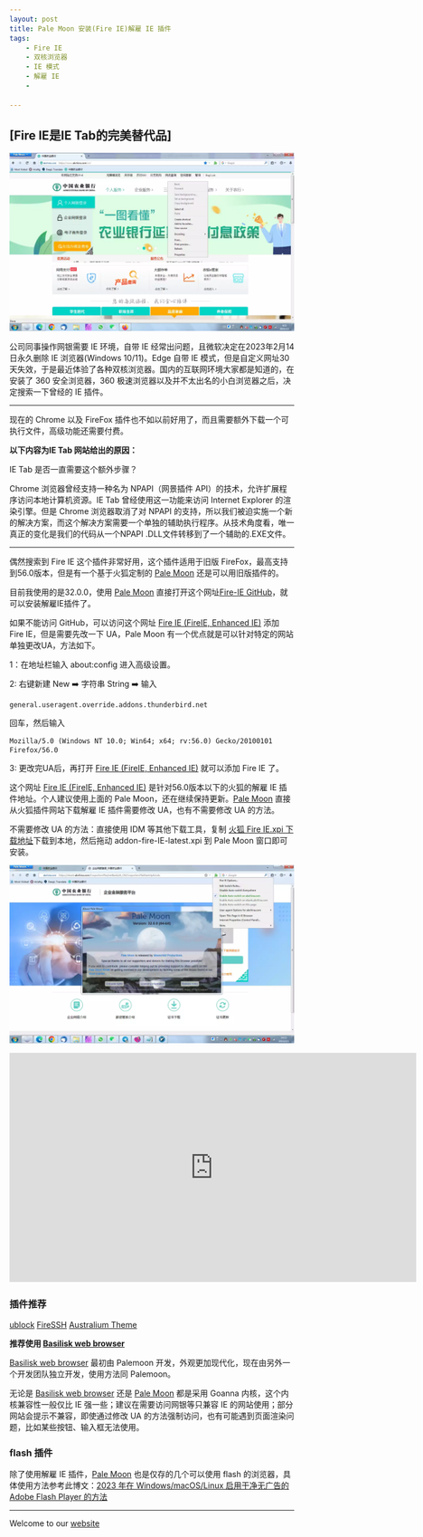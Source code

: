```yaml
---
layout: post
title: Pale Moon 安装(Fire IE)解雇 IE 插件
tags:
    - Fire IE
    - 双核浏览器
    - IE 模式
    - 解雇 IE
    - 

---
```

## [Fire IE是IE Tab的完美替代品]
![Pale Moon IE Menu](https://raw.githubusercontent.com/huijingfei/huijingfei.github.io/master/images/IE%20menu.webp)

公司同事操作网银需要 IE 环境，自带 IE 经常出问题，且微软决定在2023年2月14日永久删除 IE 浏览器(Windows 10/11)。Edge 自带 IE 模式，但是自定义网址30天失效，于是最近体验了各种双核浏览器。国内的互联网环境大家都是知道的，在安装了 360 安全浏览器，360 极速浏览器以及并不太出名的小白浏览器之后，决定搜索一下曾经的 IE 插件。

------------------------------------------------------

现在的 Chrome 以及 FireFox 插件也不如以前好用了，而且需要额外下载一个可执行文件，高级功能还需要付费。

**以下内容为IE Tab 网站给出的原因：**

IE Tab 是否一直需要这个额外步骤？

Chrome 浏览器曾经支持一种名为 NPAPI（网景插件 API）的技术，允许扩展程序访问本地计算机资源。IE Tab 曾经使用这一功能来访问 Internet Explorer 的渲染引擎。但是 Chrome 浏览器取消了对 NPAPI 的支持，所以我们被迫实施一个新的解决方案，而这个解决方案需要一个单独的辅助执行程序。从技术角度看，唯一真正的变化是我们的代码从一个NPAPI .DLL文件转移到了一个辅助的.EXE文件。

------------------------------------------------------

偶然搜索到 Fire IE 这个插件非常好用，这个插件适用于旧版 FireFox，最高支持到56.0版本，但是有一个基于火狐定制的 [Pale Moon](https://www.palemoon.org/) 还是可以用旧版插件的。

目前我使用的是32.0.0，使用 [Pale Moon](https://www.palemoon.org/) 直接打开这个网址[Fire-IE GitHub](https://github.com/yxl/Fire-IE/releases/download/0.4.6.2/fireie-0.4.6.2-unified.xpi)，就可以安装解雇IE插件了。

如果不能访问 GitHub，可以访问这个网址 [Fire IE (FireIE, Enhanced IE)](https://addons.thunderbird.net/en-us/firefox/addon/fire-ie/?src=search) 添加 Fire IE，但是需要先改一下 UA，Pale Moon 有一个优点就是可以针对特定的网站单独更改UA，方法如下。

1：在地址栏输入 about:config 进入高级设置。

2: 右键新建 New ➡️ 字符串 String ➡️ 输入

    general.useragent.override.addons.thunderbird.net

回车，然后输入

    Mozilla/5.0 (Windows NT 10.0; Win64; x64; rv:56.0) Gecko/20100101 Firefox/56.0

3: 更改完UA后，再打开 [Fire IE (FireIE, Enhanced IE)](https://addons.thunderbird.net/en-us/firefox/addon/fire-ie/?src=search) 就可以添加 Fire IE 了。

这个网址 [Fire IE (FireIE, Enhanced IE)](https://addons.thunderbird.net/en-us/firefox/addon/fire-ie/?src=search) 是针对56.0版本以下的火狐的解雇 IE 插件地址。个人建议使用上面的 Pale Moon，还在继续保持更新。[Pale Moon](https://www.palemoon.org/) 直接从火狐插件网站下载解雇 IE 插件需要修改 UA，也有不需要修改 UA 的方法。

不需要修改 UA 的方法：直接使用 IDM 等其他下载工具，复制 [火狐 Fire IE.xpi 下载地址](https://addons.thunderbird.net/firefox/downloads/latest/fire-ie/platform:5/addon-372869-latest.xpi?src=search)下载到本地，然后拖动 addon-fire-IE-latest.xpi 到 Pale Moon 窗口即可安装。

![Pale Moon IE Mode](https://raw.githubusercontent.com/huijingfei/huijingfei.github.io/master/images/palemoon%2032.0.webp)
<iframe width="720" height="405" frameborder="0" src="https://www.ixigua.com/iframe/7296841786030555698?autoplay=0" referrerpolicy="unsafe-url" allowfullscreen></iframe>

### 插件推荐

[ublock](https://github.com/gorhill/uBlock-for-firefox-legacy) [FireSSH](https://addons.palemoon.org/addon/firessh/) [Australium Theme](https://addons.palemoon.org/addon/australium/)

**推荐使用 [Basilisk web browser](https://www.basilisk-browser.org/)**

[Basilisk web browser](https://www.basilisk-browser.org/) 最初由 Palemoon 开发，外观更加现代化，现在由另外一个开发团队独立开发，使用方法同 Palemoon。

无论是 [Basilisk web browser](https://www.basilisk-browser.org/) 还是 [Pale Moon](https://www.palemoon.org/) 都是采用 Goanna 内核，这个内核兼容性一般仅比 IE 强一些；建议在需要访问网银等只兼容 IE 的网站使用；部分网站会提示不兼容，即使通过修改 UA 的方法强制访问，也有可能遇到页面渲染问题，比如某些按钮、输入框无法使用。

### flash 插件

除了使用解雇 IE 插件，[Pale Moon](https://www.palemoon.org/) 也是仅存的几个可以使用 flash 的浏览器，具体使用方法参考此博文：[2023 年在 Windows/macOS/Linux 启用干净无广告的 Adobe Flash Player 的方法](https://tigress.cc/2023/03/05/flash-player/)

------------------------------------------------------

Welcome to our [website](https://tebangtech.com/)
